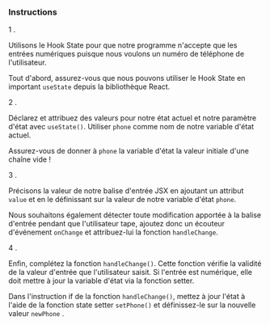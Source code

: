 ### Instructions

1 .

Utilisons le Hook State pour que notre programme n'accepte que les entrées numériques puisque nous voulons un numéro de téléphone de l'utilisateur.

Tout d'abord, assurez-vous que nous pouvons utiliser le Hook State en important `useState` depuis la bibliothèque React.

2 .

Déclarez et attribuez des valeurs pour notre état actuel et notre paramètre d'état avec `useState()`. Utiliser `phone` comme nom de notre variable d'état actuel.

Assurez-vous de donner à `phone` la variable d'état la valeur initiale d'une chaîne vide !

3 .

Précisons la valeur de notre balise d'entrée JSX en ajoutant un attribut `value` et en le définissant sur la valeur de notre variable d'état `phone`.

Nous souhaitons également détecter toute modification apportée à la balise d'entrée pendant que l'utilisateur tape, ajoutez donc un écouteur d'événement `onChange` et attribuez-lui la fonction `handleChange`.

4 .

Enfin, complétez la fonction `handleChange()`. Cette fonction vérifie la validité de la valeur d'entrée que l'utilisateur saisit. Si l'entrée est numérique, elle doit mettre à jour la variable d'état via la fonction setter.

Dans l'instruction if de la fonction `handleChange()`, mettez à jour l'état à l'aide de la fonction state setter `setPhone()` et définissez-le sur la nouvelle valeur `newPhone` .
